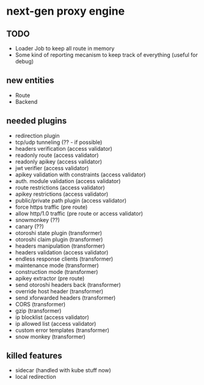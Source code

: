 # next-gen proxy engine

## TODO

- Loader Job to keep all route in memory
- Some kind of reporting mecanism to keep track of everything (useful for debug)

## new entities

- Route
- Backend

## needed plugins

- redirection plugin
- tcp/udp tunneling (?? - if possible)
- headers verification (access validator)
- readonly route (access validator)
- readonly apikey (access validator)
- jwt verifier (access validator)
- apikey validation with constraints (access validator)
- auth. module validation (access validator)
- route restrictions (access validator)
- apikey restrictions (access validator)
- public/private path plugin (access validator)
- force https traffic (pre route)
- allow http/1.0 traffic (pre route or access validator)
- snowmonkey (??)
- canary (??)
- otoroshi state plugin (transformer)
- otoroshi claim plugin (transformer)
- headers manipulation (transformer)
- headers validation (access validator)
- endless response clients (transformer)
- maintenance mode (transformer)
- construction mode (transformer)
- apikey extractor (pre route)
- send otoroshi headers back (transformer)
- override host header (transformer)
- send xforwarded headers (transformer)
- CORS (transformer)
- gzip (transformer)
- ip blocklist (access validator)
- ip allowed list (access validator)
- custom error templates (transformer)
- snow monkey (transformer)

## killed features

- sidecar (handled with kube stuff now)
- local redirection
